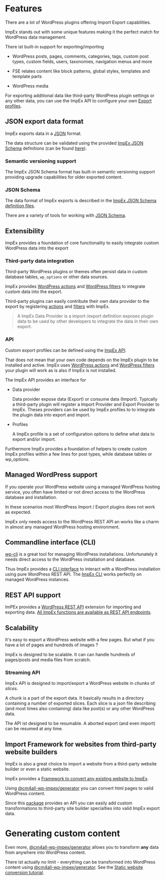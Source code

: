 <!-- toc -->

# Features

There are a lot of WordPress plugins offering Import Export capabilities.

ImpEx stands out with some unique features making it the perfect match for WordPress data management.

There ist built-in support for exporting/importing

- WordPress posts, pages, comments, categories, tags, custom post types, custom fields, users, taxonomies, navigation menus and more

- FSE relates content like block patterns, global styles, templates and template parts

- WordPress media

For exporting additional data like third-party WordPress plugin settings or any other data, you can use the ImpEx API to configure your own [Export profiles](api/configuration.html#custom-profile-configuration).

## JSON export data format

ImpEx exports data in a [JSON](https://www.json.org/) format.

The data structure can be validated using the provided [ImpEx JSON Schema](https://json-schema.org/) definitions (can be found [here](https://github.com/IONOS-WordPress/cm4all-wp-impex/tree/develop/docs/gh-pages/src/jsonschema)).

### Semantic versioning support

The ImpEx JSON Schema format has built-in semantic versioning support providing upgrade capabilities for older exported content.

### JSON Schema

The data format of ImpEx exports is described in the [ImpEx JSON Schema definition files](https://github.com/IONOS-WordPress/cm4all-wp-impex/tree/develop/docs/gh-pages/src/jsonschema).

There are a variety of tools for working with [JSON Schema](https://json-schema.org/).

## Extensibility

ImpEx provides a foundation of core functionality to easily integrate custom WordPress data into the export

### Third-party data integration

Third-party WordPress plugins or themes often persist data in custom database tables, `wp_options` or other data sources.

ImpEx provides [WordPress actions](https://developer.wordpress.org/plugins/hooks/actions/) and [WordPress filters](https://developer.wordpress.org/plugins/hooks/filters/) to integrate custom data into the export.

Third-party plugins can easily contribute their own data provider to the export by registering [actions](https://developer.wordpress.org/plugins/hooks/actions/) and [filters](https://developer.wordpress.org/plugins/hooks/filters/) with ImpEx.

> A ImpEx Data Provider is a import /export definition exposes plugin data to be used by other developers to integrate the data in their own export.

### API

Custom export profiles can be defined using the [ImpEx API](api/configuration.html).

That does not mean that your own code depends on the ImpEx plugin to be installed and active. ImpEx uses [WordPress actions](https://developer.wordpress.org/plugins/hooks/actions/) and [WordPress filters](https://developer.wordpress.org/plugins/hooks/filters/) your plugin will work as is also if ImpEx is not installed.

The ImpEx API provides an interface for

- Data provider

  Data provider expose data (Export) or consume data (Import). Typically a third-party plugin will register a Import Provider and Export Provider to ImpEx. Theses providers can be used by ImpEx profiles to to integrate the plugin data into export and import.

- Profiles

  A ImpEx profile is a set of configuration options to define what data to export and/or import.

Furthermore ImpEx provides a foundation of helpers to create custom ImpEx profiles within a few lines for post types, while database tables or wp_options.

## Managed WordPress support

If you operate your WordPress website using a managed WordPress hosting service, you often have limited or not direct access to the WordPress database and installation.

In these scenarios most WordPress Import / Export plugins does not work as expected.

ImpEx only needs access to the WordPress REST API an works like a charm in almost any managed WordPress hosting environment.

## Commandline interface (CLI)

[wp-cli](https://wp-cli.org/) is a great tool for managing WordPress installations. Unfortunately it needs direct access to the WordPress installation and database.

Thus ImpEx provides a [CLI interface](impex-cli.html) to interact with a WordPress installation using pure WordPress REST API. The [ImpEx CLI](impex-cli.html) works perfectly on managed WordPress instances.

## REST API support

ImPEx provides a [WordPress REST API](https://developer.wordpress.org/rest-api/) extension for importing and exporting data. [All ImpEx functions are available as REST API endpoints](index.html#rest-api).

## Scalability

It's easy to export a WordPress website with a few pages. But what if you have a lot of pages and hundreds of images ?

ImpEx is designed to be scalable. It can can handle hundreds of pages/posts and media files from scratch.

### Streaming API

ImpEx API is designed to import/export a WordPress website in _chunks_ of _slices_.

A chunk is a part of the export data. It basically results in a directory containing a number of exported slices. Each slice is a json file describing (and most times also containing) data like post(s) or any other WordPress data.

The API ist designed to be resumable. A aborted export (and even import) can be resumed at any time.

## Import Framework for websites from third-party website builders

ImpEx is also a great choice to import a website from a third-party website builder or even a static website.

ImpEx provides a [Framework to convert any existing website to ImpEx](cm4all-wp-impex-generator/index.html).

Using [@cm4all-wp-impex/generator](cm4all-wp-impex-generator/index.html) you can convert html pages to valid WordPress content.

Since this [package](<[@cm4all-wp-impex/generator](cm4all-wp-impex-generator/index.html)>) provides an API you can easily add custom transformations to third-party site builder specialties into valid ImpEx export data.

# Generating custom content

Even more, [@cm4all-wp-impex/generator](cm4all-wp-impex-generator/index.html) allows you to transform **any** data from anywhere into WordPress content.

There ist actually no limit - everything can be transformed into WordPress content using [@cm4all-wp-impex/generator](cm4all-wp-impex-generator/index.html). See the [Static website conversion tutorial](./cm4all-wp-impex-generator/static-website-tutorial.html).
